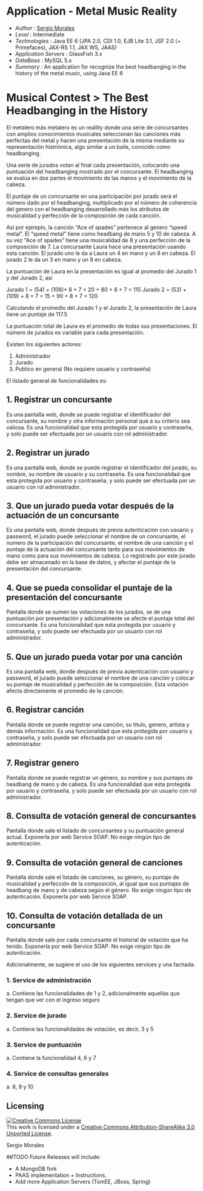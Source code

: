 ﻿# Application - Metal Music Reality

* *Author* : [Sergio Morales](http://www.linkedin.com/profile/view?id=199182063)
* *Level* : Intermediate
* *Technologies* : Java EE 6 (JPA 2.0, CDI 1.0, EJB Lite 3.1, JSF 2.0 (+ Primefaces), JAX-RS 1.1, JAX WS, JAAS)
* *Application Servers* : GlassFish 3.x
* *DataBase* : MySQL 5.x
* *Summary* : An application for recognize the best headbanging in the history of the metal music, using Java EE 6


Musical Contest > The Best Headbanging in the History 
=====================================================

El metalero más metalero es un reallity donde una serie de concursantes con amplios
conocimientos musicales seleccionan las canciones más perfectas del metal y hacen una
presentación de la misma mediante su representación histriónica, algo similar a un baile, conocido como headbanging.

Una serie de jurados votan al final cada presentación, colocando una puntuación del
headbanging mostrado por el concursante. El headbanging se evalúa en dos partes el
movimiento de las manos y el movimiento de la cabeza.

El puntaje de un concursante en una participación por jurado será el número dado por el headbanging, multiplicado por el número de coherencia del genero con el headbanging desarrollado más los atributos de musicalidad y perfección de la composición de cada canción.

Así por ejemplo, la canción “Ace of spades” pertenece al genero “speed metal”. El “speed metal” tiene como headbang de mano 5 y 10 de cabeza. A su vez “Ace of spades” tiene una musicalidad de 8 y una perfección de la composición de 7. La concursante Laura hace una presentación usando esta canción. El jurado uno le da a Laura un 4 en mano y un 8 en cabeza. El jurado 2 le da un 3 en mano y un 9 en cabeza.

La puntuación de Laura en la presentación es igual al promedio del Jurado 1 y del Jurado 2, así

Jurado 1 = (5*4) + (10*8)+ 8 + 7 = 20 + 80 + 8 + 7 = 115
Jurado 2 = (5*3) + (10*9) + 8 + 7 = 15 + 90 + 8 + 7 = 120

Calculando el promedio del Jurado 1 y el Jurado 2, la presentación de Laura tiene un puntaje
de 117.5

La puntuación total de Laura es el promedio de todas sus presentaciones. El número de
jurados es variable para cada presentación.

Existen los siguientes actores:

1. Administrador
2. Jurado
3. Publico en general (No requiere usuario y contraseña)

El listado general de funcionalidades es:

## 1. Registrar un concursante
Es una pantalla web, donde se puede registrar el identificador del concursante, su
nombre y otra información personal que a su criterio sea valiosa. Es una funcionalidad
que esta protegida por usuario y contraseña, y solo puede ser efectuada por un
usuario con rol administrador.

## 2. Registrar un jurado
Es una pantalla web, donde se puede registrar el identificador del jurado, su nombre,
su nombre de usuario y su contraseña. Es una funcionalidad que esta protegida por
usuario y contraseña, y solo puede ser efectuada por un usuario con rol administrador.

## 3. Que un jurado pueda votar después de la actuación de un concursante
Es una pantalla web, donde después de previa autenticación con usuario y password,
el jurado puede seleccionar el nombre de un concursante, el numero de la
participación del concursante, el nombre de una canción y el puntaje de la actuación
del concursante tanto para sus movimientos de mano como para sus movimientos de
cabeza.
Lo registrado por este jurado debe ser almacenado en la base de datos, y afectar el
puntaje de la presentación del concursante.

## 4. Que se pueda consolidar el puntaje de la presentación del concursante
Pantalla donde se sumen las votaciones de los jurados, se de una puntuación por
presentación y adicionalmente se afecte el puntaje total del concursante. Es una
funcionalidad que esta protegida por usuario y contraseña, y solo puede ser efectuada
por un usuario con rol administrador.

## 5. Que un jurado pueda votar por una canción
Es una pantalla web, donde después de previa autenticación con usuario y password,
el jurado puede seleccionar el nombre de una canción y colocar su puntaje de
musicalidad y perfección de la composición. Esta votación afecta directamente el
promedio de la canción.

## 6. Registrar canción
Pantalla donde se puede registrar una canción, su titulo, genero, artista y demás
información. Es una funcionalidad que esta protegida por usuario y contraseña, y solo
puede ser efectuada por un usuario con rol administrador.

## 7. Registrar genero
Pantalla donde se puede registrar un género, su nombre y sus puntajes de headbang
de mano y de cabeza. Es una funcionalidad que esta protegida por usuario y
contraseña, y solo puede ser efectuada por un usuario con rol administrador.

## 8. Consulta de votación general de concursantes
Pantalla donde sale el listado de concursantes y su puntuación general actual.
Exponerla por web Service SOAP. No exige ningún tipo de autenticación.

## 9. Consulta de votación general de canciones

Pantalla donde sale el listado de canciones, su género, su puntaje de musicalidad y
perfección de la composición, al igual que sus puntajes de headbang de mano y de
cabeza según el género. No exige ningún tipo de autenticación.
Exponerla por web Service SOAP.

## 10. Consulta de votación detallada de un concursante
Pantalla donde sale por cada concursante el historial de votación que ha tenido.
Exponerla por web Service SOAP. No exige ningún tipo de autenticación.

Adicionalmente, se sugiere el uso de los siguientes services y una fachada.
### 1. Service de administración
a. Contiene las funcionalidades de 1 y 2, adicionalmente aquellas que tengan
que ver con el ingreso seguro
### 2. Service de jurado
a. Contiene las funcionalidades de votación, es decir, 3 y 5
### 3. Service de puntuación
a. Contiene la funcionalidad 4, 6 y 7
### 4. Service de consultas generales
a. 8, 9 y 10

## Licensing

<a rel="license" href="http://creativecommons.org/licenses/by-sa/3.0/"><img alt="Creative Commons License" style="border-width:0" src="http://i.creativecommons.org/l/by-sa/3.0/88x31.png" /></a><br />This work is licensed under a <a rel="license" href="http://creativecommons.org/licenses/by-sa/3.0/">Creative Commons Attribution-ShareAlike 3.0 Unported License</a>.

<div class="footer">
    <span class="footerTitle"><span class="uc">S</span>ergio <span class="uc">M</span>orales</span>
</div>

##TODO
Future Releases will include:
- A MongoDB fork
- PAAS implementation + Instructions.
- Add more Application Servers (TomEE, JBoss, Spring)